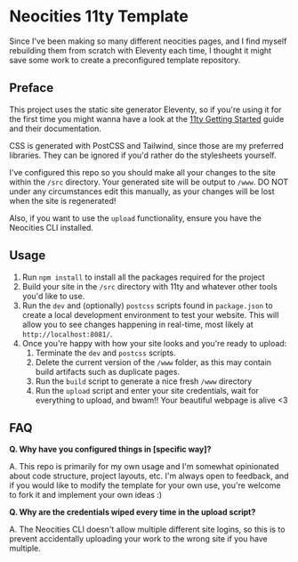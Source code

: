 # Neocities 11ty Template

Since I've been making so many different neocities pages, and I find myself rebuilding them from scratch with Eleventy each time, I thought it might save some work to create a preconfigured template repository.

## Preface

This project uses the static site generator Eleventy, so if you're using it for the first time you might wanna have a look at the [11ty Getting Started](https://www.11ty.dev/docs/getting-started/) guide and their documentation.

CSS is generated with PostCSS and Tailwind, since those are my preferred libraries. They can be ignored if you'd rather do the stylesheets yourself.

I've configured this repo so you should make all your changes to the site within the `/src` directory. Your generated site will be output to `/www`. DO NOT under any circumstances edit this manually, as your changes will be lost when the site is regenerated!

Also, if you want to use the `upload` functionality, ensure you have the Neocities CLI installed.

## Usage

1. Run `npm install` to install all the packages required for the project
2. Build your site in the `/src` directory with 11ty and whatever other tools you'd like to use.
3. Run the `dev` and (optionally) `postcss` scripts found in `package.json` to create a local development environment to test your website. This will allow you to see changes happening in real-time, most likely at `http://localhost:8081/`.
4. Once you're happy with how your site looks and you're ready to upload:
   1. Terminate the `dev` and `postcss` scripts.
   2. Delete the current version of the `/www` folder, as this may contain build artifacts such as duplicate pages.
   3. Run the `build` script to generate a nice fresh `/www` directory
   4. Run the `upload` script and enter your site credentials, wait for everything to upload, and bwam!! Your beautiful webpage is alive <3

## FAQ

**Q. Why have you configured things in &lsqb;specific way&rsqb;?**

A. This repo is primarily for my own usage and I'm somewhat opinionated about code structure, project layouts, etc. I'm always open to feedback, and if you would like to modify the template for your own use, you're welcome to fork it and implement your own ideas :&rpar;

**Q. Why are the credentials wiped every time in the upload script?**

A. The Neocities CLI doesn't allow multiple different site logins, so this is to prevent accidentally uploading your work to the wrong site if you have multiple.
